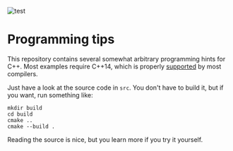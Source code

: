 ![test](workflows/test/badge.svg)

# Programming tips

This repository contains several somewhat arbitrary programming hints for C++.
Most examples require C++14, which is properly [supported][1] by most
compilers.

Just have a look at the source code in `src`. You don't have to build it,
but if you want, run something like:

	mkdir build
	cd build
	cmake ..
	cmake --build .

Reading the source is nice, but you learn more if you try it yourself.

[1]: https://en.cppreference.com/w/cpp/compiler_support

